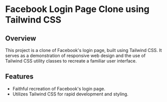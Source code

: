 # Facebook Login Page Clone using Tailwind CSS

## Overview

This project is a clone of Facebook's login page, built using Tailwind CSS. It serves as a demonstration of responsive web design and the use of Tailwind CSS utility classes to recreate a familiar user interface.

## Features

- Faithful recreation of Facebook's login page.
- Utilizes Tailwind CSS for rapid development and styling.









